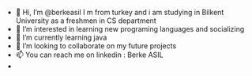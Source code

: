 - 👋 Hi, I’m @berkeasil I m from turkey and i am studying in Bilkent University as a freshmen in CS department
- 👀 I’m interested in learning new programing languages and socializing
- 🌱 I’m currently learning java
- 💞️ I’m looking to collaborate on my future projects
- 📫 You can reach me on linkedin : Berke ASIL
- 

<!---
berkeasil/berkeasil is a ✨ special ✨ repository because its `README.md` (this file) appears on your GitHub profile.
You can click the Preview link to take a look at your changes.
--->
